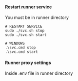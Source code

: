 #### Restart runner service
You must be in runner directory
```
# RESTART SERVICE
sudo ./svc.sh stop 
sudo ./svc.sh start

# WINDOWS 
.\svc.cmd stop
.\svc.cmd start 
```

#### Runner proxy settings
Inside .env file in runner directory
